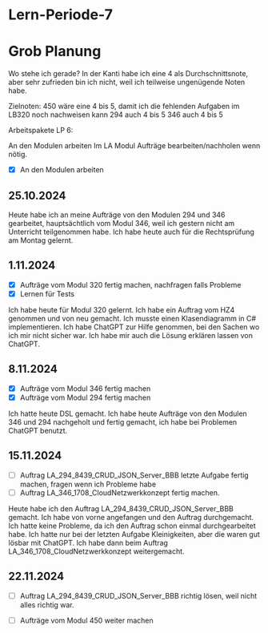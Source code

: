 # Lern-Periode-7

# Grob Planung
Wo stehe ich gerade? In der Kanti habe ich eine 4 als Durchschnittsnote, aber sehr zufrieden bin ich nicht, weil ich teilweise ungenügende Noten habe. 

Zielnoten: 450 wäre eine 4 bis 5, damit ich die fehlenden Aufgaben im LB320 noch nachweisen kann
           294 auch 4 bis 5
           346 auch 4 bis 5

Arbeitspakete LP 6:

 An den Modulen arbeiten
 Im LA Modul Aufträge bearbeiten/nachholen wenn nötig.

 - [x] An den Modulen arbeiten

## 25.10.2024

Heute habe ich an meine Aufträge von den Modulen 294 und 346 gearbeitet, hauptsächtlich vom Modul 346, weil ich gestern nicht am Unterricht teilgenommen habe. Ich habe heute auch für die Rechtsprüfung am Montag gelernt. 


## 1.11.2024

- [x] Aufträge vom Modul 320 fertig machen, nachfragen falls Probleme
- [x] Lernen für Tests

Ich habe heute für Modul 320 gelernt. Ich habe ein Auftrag vom HZ4 genommen und von neu gemacht. Ich musste einen Klasendiagramm in C# implementieren. Ich habe ChatGPT zur Hilfe genommen, bei den Sachen wo ich mir nicht sicher war. Ich habe mir auch die Lösung erklären lassen von ChatGPT.


## 8.11.2024

- [x] Aufträge vom Modul 346 fertig machen
- [x] Aufträge vom Modul 294 fertig machen

Ich hatte heute DSL gemacht. Ich habe heute Aufträge von den Modulen 346 und 294 nachgeholt und fertig gemacht, ich habe bei Problemen ChatGPT benutzt. 


## 15.11.2024

- [ ] Auftrag LA_294_8439_CRUD_JSON_Server_BBB letzte Aufgabe fertig machen, fragen wenn ich Probleme habe
- [ ] Auftrag LA_346_1708_CloudNetzwerkkonzept fertig machen.

Heute habe ich den Auftrag LA_294_8439_CRUD_JSON_Server_BBB gemacht. Ich habe von vorne angefangen und den Auftrag durchgemacht. Ich hatte keine Probleme, da ich den Auftrag schon einmal durchgearbeitet habe. Ich hatte nur bei der letzten Aufgabe Kleinigkeiten, aber die waren gut lösbar mit ChatGPT. Ich habe dann beim Auftrag LA_346_1708_CloudNetzwerkkonzept weitergemacht.


## 22.11.2024

- [ ] Auftrag LA_294_8439_CRUD_JSON_Server_BBB richtig lösen, weil nicht alles richtig war.
- [ ] Aufträge vom Modul 450 weiter machen



